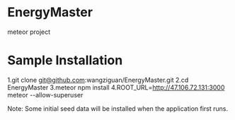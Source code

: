 # EnergyMaster
meteor project

# Sample Installation
1.git clone git@github.com:wangziguan/EnergyMaster.git
2.cd EnergyMaster
3.meteor npm install
4.ROOT_URL=http://47.106.72.131:3000 meteor --allow-superuser

Note: Some initial seed data will be installed when the application first runs. 